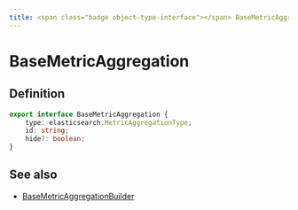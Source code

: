 ```yaml
---
title: <span class="badge object-type-interface"></span> BaseMetricAggregation
---
```

# <span class="badge object-type-interface"></span> BaseMetricAggregation

## Definition

```typescript
export interface BaseMetricAggregation {
	type: elasticsearch.MetricAggregationType;
	id: string;
	hide?: boolean;
}

```
## See also

 * <span class="badge builder"></span> [BaseMetricAggregationBuilder](./builder-BaseMetricAggregationBuilder.md)

